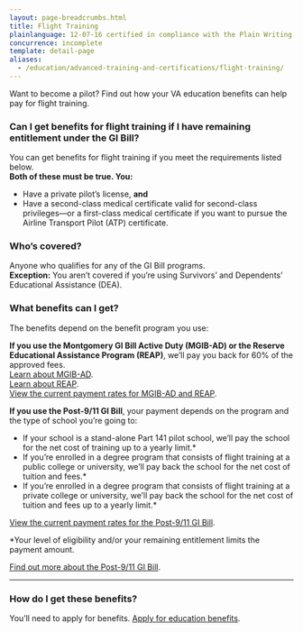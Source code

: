 ```yaml
---
layout: page-breadcrumbs.html
title: Flight Training
plainlanguage: 12-07-16 certified in compliance with the Plain Writing Act
concurrence: incomplete
template: detail-page
aliases:
  - /education/advanced-training-and-certifications/flight-training/
---
```


<div itemscope itemtype="http://schema.org/FAQPage">
<div itemprop="description" class="va-introtext">

Want to become a pilot? Find out how your VA education benefits can help pay for flight training.

</div>


<div class="feature" markdown=“1” itemscope itemtype="http://schema.org/Question">
<h3 itemprop="name">Can I get benefits for flight training if I have remaining entitlement under the GI Bill?</h3>
<div itemprop="acceptedAnswer" itemscope itemtype="http://schema.org/Answer">
<div itemprop="text">

You can get benefits for flight training if you meet the requirements listed below.
<br>
**Both of these must be true. You:**
- Have a private pilot’s license, **and**
- Have a second-class medical certificate valid for second-class privileges—or a first-class medical certificate if you want to pursue the Airline Transport Pilot (ATP) certificate.

</div>
</div>

<div itemscope itemtype="http://schema.org/Question">
<h3 itemprop="name">Who’s covered?</h3>
<div itemprop="acceptedAnswer" itemscope itemtype="http://schema.org/Answer">
<div itemprop="text">

Anyone who qualifies for any of the GI Bill programs. <br />
**Exception:** You aren’t covered if you’re using Survivors’ and Dependents’ Educational Assistance (DEA).  

</div>
</div>
</div>
</div>

<div itemscope itemtype="http://schema.org/Question">
<h3 itemprop="name">What benefits can I get?</h3>
<div itemprop="acceptedAnswer" itemscope itemtype="http://schema.org/Answer">
<div itemprop="text">

The benefits depend on the benefit program you use:

**If you use the Montgomery GI Bill Active Duty (MGIB-AD) or the Reserve Educational Assistance Program (REAP)**, we’ll pay you back for 60% of the approved fees.<br />
[Learn about MGIB-AD](/education/about-gi-bill-benefits/montgomery-active-duty/).<br />
[Learn about REAP](/education/other-va-education-benefits/reap/).<br />
[View the current payment rates for MGIB-AD and REAP](https://www.benefits.va.gov/gibill/resources/benefits_resources/rate_tables.asp). 

**If you use the Post-9/11 GI Bill**, your payment depends on the program and the type of school you’re going to: 
- If your school is a stand-alone Part 141 pilot school, we’ll pay the school for the net cost of training up to a yearly limit.\* 
- If you’re enrolled in a degree program that consists of flight training at a public college or university, we’ll pay back the school for the net cost of tuition and fees.\*
- If you’re enrolled in a degree program that consists of flight training at a private college or university, we’ll pay back the school for the net cost of tuition and fees up to a yearly limit.\* 

[View the current payment rates for the Post-9/11 GI Bill](https://www.benefits.va.gov/gibill/resources/benefits_resources/rate_tables.asp).

\*Your level of eligibility and/or your remaining entitlement limits the payment amount. 

[Find out more about the Post-9/11 GI Bill](/education/about-gi-bill-benefits/post-9-11/). 


</div>
</div>
</div>

-----

<div itemscope itemtype="http://schema.org/Question">
<h3 itemprop="name">How do I get these benefits?</h3>
<div itemprop="acceptedAnswer" itemscope itemtype="http://schema.org/Answer">
<div itemprop="text">

You’ll need to apply for benefits. [Apply for education benefits](/education/apply-for-education-benefits/).

</div>
</div>
</div>
</div>
